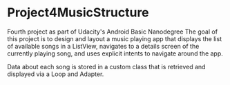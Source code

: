 # Project4MusicStructure
Fourth project as part of Udacity's Android Basic Nanodegree
The goal of this project is to design and layout a music playing app that displays the list of available songs in a ListView, navigates to a details screen of the currently playing song, and uses explicit intents to navigate around the app.

Data about each song is stored in a custom class that is retrieved and displayed via a Loop and Adapter.
